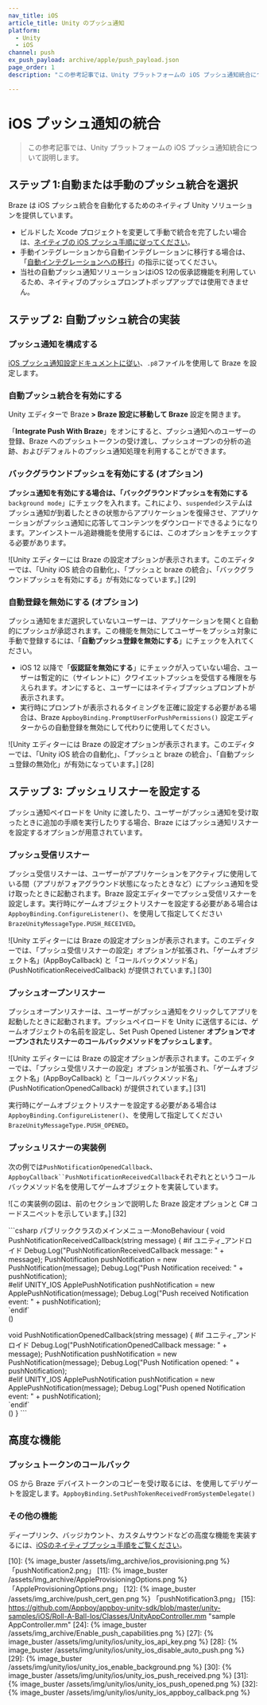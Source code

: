 ```yaml
---
nav_title: iOS
article_title: Unity のプッシュ通知
platform:
  - Unity
  - iOS
channel: push
ex_push_payload: archive/apple/push_payload.json
page_order: 1
description: "この参考記事では、Unity プラットフォームの iOS プッシュ通知統合について説明します。"

---
```


# iOS プッシュ通知の統合

> この参考記事では、Unity プラットフォームの iOS プッシュ通知統合について説明します。

## ステップ 1:自動または手動のプッシュ統合を選択

Braze は iOS プッシュ統合を自動化するためのネイティブ Unity ソリューションを提供しています。

- ビルドした Xcode プロジェクトを変更して手動で統合を完了したい場合は、[ネイティブの iOS プッシュ手順に従ってください][8]。
- 手動インテグレーションから自動インテグレーションに移行する場合は、「[自動インテグレーションへの移行][2]」の指示に従ってください。
- 当社の自動プッシュ通知ソリューションはiOS 12の仮承認機能を利用しているため、ネイティブのプッシュプロンプトポップアップでは使用できません。

## ステップ 2: 自動プッシュ統合の実装

### プッシュ通知を構成する

[iOS プッシュ通知設定ドキュメントに従い][8]、`.p8`ファイルを使用して Braze を設定します。

### 自動プッシュ統合を有効にする

Unity エディターで Braze **> Braze 設定に移動して Braze** 設定を開きます。

「**Integrate Push With Braze**」をオンにすると、プッシュ通知へのユーザーの登録、Braze へのプッシュトークンの受け渡し、プッシュオープンの分析の追跡、およびデフォルトのプッシュ通知処理を利用することができます。

### バックグラウンドプッシュを有効にする (オプション)

**プッシュ通知を有効にする場合は、「バックグラウンドプッシュを有効にする**`background mode`」にチェックを入れます。これにより、`suspended`システムはプッシュ通知が到着したときの状態からアプリケーションを復帰させ、アプリケーションがプッシュ通知に応答してコンテンツをダウンロードできるようになります。アンインストール追跡機能を使用するには、このオプションをチェックする必要があります。

![Unity エディターには Braze の設定オプションが表示されます。このエディターでは、「Unity iOS 統合の自動化」、「プッシュと braze の統合」、「バックグラウンドプッシュを有効にする」が有効になっています。] [29]

### 自動登録を無効にする (オプション)

プッシュ通知をまだ選択していないユーザーは、アプリケーションを開くと自動的にプッシュが承認されます。この機能を無効にしてユーザーをプッシュ対象に手動で登録するには、「**自動プッシュ登録を無効にする**」にチェックを入れてください。

- iOS 12 以降で「**仮認証を無効にする**」にチェックが入っていない場合、ユーザーは暫定的に（サイレントに）クワイエットプッシュを受信する権限を与えられます。オンにすると、ユーザーにはネイティブプッシュプロンプトが表示されます。
- 実行時にプロンプトが表示されるタイミングを正確に設定する必要がある場合は、Braze `AppboyBinding.PromptUserForPushPermissions()` 設定エディターからの自動登録を無効にして代わりに使用してください。

![Unity エディターには Braze の設定オプションが表示されます。このエディターでは、「Unity iOS 統合の自動化」、「プッシュと braze の統合」、「自動プッシュ登録の無効化」が有効になっています。] [28]

## ステップ 3: プッシュリスナーを設定する

プッシュ通知ペイロードを Unity に渡したり、ユーザーがプッシュ通知を受け取ったときに追加の手順を実行したりする場合、Braze にはプッシュ通知リスナーを設定するオプションが用意されています。

### プッシュ受信リスナー

プッシュ受信リスナーは、ユーザーがアプリケーションをアクティブに使用している間（アプリがフォアグラウンド状態になったときなど）にプッシュ通知を受け取ったときに起動されます。Braze 設定エディターでプッシュ受信リスナーを設定します。実行時にゲームオブジェクトリスナーを設定する必要がある場合は`AppboyBinding.ConfigureListener()`、を使用して指定してください`BrazeUnityMessageType.PUSH_RECEIVED`。

![Unity エディターには Braze の設定オプションが表示されます。このエディターでは、「プッシュ受信リスナーの設定」オプションが拡張され、「ゲームオブジェクト名」(AppBoyCallback) と「コールバックメソッド名」(PushNotificationReceivedCallback) が提供されています。] [30]

### プッシュオープンリスナー

プッシュオープンリスナーは、ユーザーがプッシュ通知をクリックしてアプリを起動したときに起動されます。プッシュペイロードを Unity に送信するには、ゲームオブジェクトの名前を設定し、Set Push Opened Listener **オプションでオープンされたリスナーのコールバックメソッドをプッシュします**。

![Unity エディターには Braze の設定オプションが表示されます。このエディターでは、「プッシュ受信リスナーの設定」オプションが拡張され、「ゲームオブジェクト名」(AppBoyCallback) と「コールバックメソッド名」(PushNotificationOpenedCallback) が提供されています。] [31]

実行時にゲームオブジェクトリスナーを設定する必要がある場合は`AppboyBinding.ConfigureListener()`、を使用して指定してください`BrazeUnityMessageType.PUSH_OPENED`。

### プッシュリスナーの実装例

次の例では`PushNotificationOpenedCallback`、`AppboyCallback``PushNotificationReceivedCallback`それぞれとというコールバックメソッド名を使用してゲームオブジェクトを実装しています。

![この実装例の図は、前のセクションで説明した Braze 設定オプションと C# コードスニペットを示しています。] [32]

\`\`\`csharp
パブリッククラスのメインメニュー:MonoBehaviour {
  void PushNotificationReceivedCallback(string message) {
\#if ユニティ\_アンドロイド
    Debug.Log("PushNotificationReceivedCallback message: " + message);
    PushNotification pushNotification = new PushNotification(message);
    Debug.Log("Push Notification received: " + pushNotification);   
\#elif UNITY\_IOS
    ApplePushNotification pushNotification = new ApplePushNotification(message);
    Debug.Log("Push received Notification event: " + pushNotification);   
\`endif\`  
  ()

  void PushNotificationOpenedCallback(string message) {
\#if ユニティ\_アンドロイド
    Debug.Log("PushNotificationOpenedCallback message: " + message);
    PushNotification pushNotification = new PushNotification(message);
    Debug.Log("Push Notification opened: " + pushNotification);  
\#elif UNITY\_IOS
    ApplePushNotification pushNotification = new ApplePushNotification(message);
    Debug.Log("Push opened Notification event: " + pushNotification);   
\`endif\`  
  ()
}
\`\`\`

## 高度な機能

### プッシュトークンのコールバック

OS から Braze デバイストークンのコピーを受け取るには、を使用してデリゲートを設定します。`AppboyBinding.SetPushTokenReceivedFromSystemDelegate()`

### その他の機能

ディープリンク、バッジカウント、カスタムサウンドなどの高度な機能を実装するには、[iOSのネイティブプッシュ手順をご覧ください][8]。

[1]: #manual-push-integration
[2]: {{site.baseurl}}/developer_guide/platform_integration_guides/unity/sdk_integration/ios/#transitioning-from-manual-to-automated-integration-ios
[8]: {{site.baseurl}}/developer_guide/platform_integration_guides/swift/push_notifications/integration/
[9]: https://developer.apple.com/ios/manage/overview/index.action "iOS プロビジョニングポータル"
[10]: {% image_buster /assets/img_archive/ios_provisioning.png %} 「pushNotification2.png」
[11]: {% image_buster /assets/img_archive/AppleProvisioningOptions.png %} 「AppleProvisioningOptions.png」
[12]: {% image_buster /assets/img_archive/push_cert_gen.png %} 「pushNotification3.png」
[15]: https://github.com/Appboy/appboy-unity-sdk/blob/master/unity-samples/iOS/Roll-A-Ball-Ios/Classes/UnityAppController.mm "sample AppController.mm"
[24]: {% image_buster /assets/img_archive/Enable_push_capabilities.png %}
[27]: {% image_buster /assets/img/unity/ios/unity_ios_api_key.png %}
[28]: {% image_buster /assets/img/unity/ios/unity_ios_disable_auto_push.png %}
[29]: {% image_buster /assets/img/unity/ios/unity_ios_enable_background.png %}
[30]: {% image_buster /assets/img/unity/ios/unity_ios_push_received.png %}
[31]: {% image_buster /assets/img/unity/ios/unity_ios_push_opened.png %}
[32]: {% image_buster /assets/img/unity/ios/unity_ios_appboy_callback.png %}
